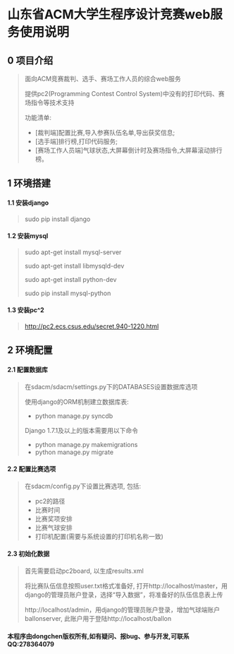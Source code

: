 # 山东省ACM大学生程序设计竞赛web服务使用说明

## 0 项目介绍
> 面向ACM竞赛裁判、选手、赛场工作人员的综合web服务
>
> 提供pc2(Programming Contest Control System)中没有的打印代码、赛场指令等技术支持
>
> 功能清单:
> * [裁判端]配置比赛,导入参赛队伍名单,导出获奖信息;
> * [选手端]排行榜,打印代码服务;
> * [赛场工作人员端]气球状态,大屏幕倒计时及赛场指令,大屏幕滚动排行榜。
>
## 1 环境搭建
#### 1.1 安装django
> sudo pip install django
#### 1.2 安装mysql
> sudo apt-get install mysql-server
>
> sudo apt-get install libmysqld-dev
>
> sudo apt-get install python-dev
>
> sudo pip install mysql-python
#### 1.3 安装pc^2
> http://pc2.ecs.csus.edu/secret.940-1220.html
## 2 环境配置
#### 2.1 配置数据库
> 在sdacm/sdacm/settings.py下的DATABASES设置数据库选项
>
> 使用django的ORM机制建立数据库表:
>
> * python manage.py syncdb
>
> Django 1.7.1及以上的版本需要用以下命令
> * python manage.py makemigrations
> * python manage.py migrate
#### 2.2 配置比赛选项
> 在sdacm/config.py下设置比赛选项, 包括:
> * pc2的路径
> * 比赛时间
> * 比赛奖项安排
> * 比赛气球安排
> * 打印机配置(需要与系统设置的打印机名称一致)
#### 2.3 初始化数据
> 首先需要启动pc2board, 以生成results.xml
>
> 将比赛队伍信息按照user.txt格式准备好, 打开http://localhost/master，用django的管理员账户登录，选择“导入数据”，将准备好的队伍信息表上传
>
> http://localhost/admin，用django的管理员账户登录，增加气球端账户ballonserver, 此账户用于登陆http://localhost/ballon


#### 本程序由dongchen版权所有,如有疑问、报bug、参与开发,可联系QQ:278364079
